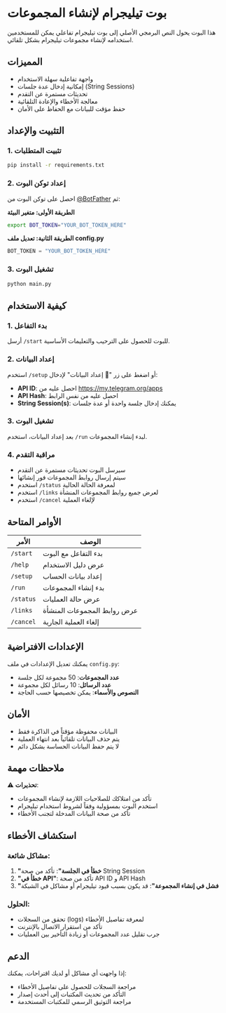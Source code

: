 # بوت تيليجرام لإنشاء المجموعات

هذا البوت يحول النص البرمجي الأصلي إلى بوت تيليجرام تفاعلي يمكن للمستخدمين استخدامه لإنشاء مجموعات تيليجرام بشكل تلقائي.

## المميزات

- واجهة تفاعلية سهلة الاستخدام
- إمكانية إدخال عدة جلسات (String Sessions)
- تحديثات مستمرة عن التقدم
- معالجة الأخطاء والإعادة التلقائية
- حفظ مؤقت للبيانات مع الحفاظ على الأمان

## التثبيت والإعداد

### 1. تثبيت المتطلبات
```bash
pip install -r requirements.txt
```

### 2. إعداد توكن البوت
احصل على توكن البوت من [@BotFather](https://t.me/BotFather) ثم:

**الطريقة الأولى: متغير البيئة**
```bash
export BOT_TOKEN="YOUR_BOT_TOKEN_HERE"
```

**الطريقة الثانية: تعديل ملف config.py**
```python
BOT_TOKEN = "YOUR_BOT_TOKEN_HERE"
```

### 3. تشغيل البوت
```bash
python main.py
```

## كيفية الاستخدام

### 1. بدء التفاعل
أرسل `/start` للبوت للحصول على الترحيب والتعليمات الأساسية.

### 2. إعداد البيانات
استخدم `/setup` أو اضغط على زر "📝 إعداد البيانات" لإدخال:
- **API ID**: احصل عليه من https://my.telegram.org/apps
- **API Hash**: احصل عليه من نفس الرابط
- **String Session(s)**: يمكنك إدخال جلسة واحدة أو عدة جلسات

### 3. تشغيل البوت
بعد إعداد البيانات، استخدم `/run` لبدء إنشاء المجموعات.

### 4. مراقبة التقدم
- سيرسل البوت تحديثات مستمرة عن التقدم
- سيتم إرسال روابط المجموعات فور إنشائها
- استخدم `/status` لمعرفة الحالة الحالية
- استخدم `/links` لعرض جميع روابط المجموعات المنشأة
- استخدم `/cancel` لإلغاء العملية

## الأوامر المتاحة

| الأمر | الوصف |
|-------|--------|
| `/start` | بدء التفاعل مع البوت |
| `/help` | عرض دليل الاستخدام |
| `/setup` | إعداد بيانات الحساب |
| `/run` | بدء إنشاء المجموعات |
| `/status` | عرض حالة العمليات |
| `/links` | عرض روابط المجموعات المنشأة |
| `/cancel` | إلغاء العملية الجارية |

## الإعدادات الافتراضية

يمكنك تعديل الإعدادات في ملف `config.py`:

- **عدد المجموعات**: 50 مجموعة لكل جلسة
- **عدد الرسائل**: 10 رسائل لكل مجموعة
- **النصوص والأسماء**: يمكن تخصيصها حسب الحاجة

## الأمان

- البيانات محفوظة مؤقتاً في الذاكرة فقط
- يتم حذف البيانات تلقائياً بعد انتهاء العملية
- لا يتم حفظ البيانات الحساسة بشكل دائم

## ملاحظات مهمة

⚠️ **تحذيرات**:
- تأكد من امتلاكك للصلاحيات اللازمة لإنشاء المجموعات
- استخدم البوت بمسؤولية وفقاً لشروط استخدام تيليجرام
- تأكد من صحة البيانات المدخلة لتجنب الأخطاء

## استكشاف الأخطاء

### مشاكل شائعة:
1. **"خطأ في الجلسة"**: تأكد من صحة String Session
2. **"خطأ في API"**: تأكد من صحة API ID و API Hash
3. **"فشل في إنشاء المجموعة"**: قد يكون بسبب قيود تيليجرام أو مشاكل في الشبكة

### الحلول:
- تحقق من السجلات (logs) لمعرفة تفاصيل الأخطاء
- تأكد من استقرار الاتصال بالإنترنت
- جرب تقليل عدد المجموعات أو زيادة التأخير بين العمليات

## الدعم

إذا واجهت أي مشاكل أو لديك اقتراحات، يمكنك:
- مراجعة السجلات للحصول على تفاصيل الأخطاء
- التأكد من تحديث المكتبات إلى أحدث إصدار
- مراجعة التوثيق الرسمي للمكتبات المستخدمة

